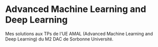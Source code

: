 # Advanced Machine Learning and Deep Learning

Mes solutions aux TPs de l'UE AMAL (Advanced Machine Learning and Deep Learning) du M2 DAC de Sorbonne Université.